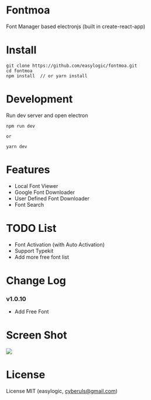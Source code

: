 # Fontmoa 

Font Manager based electronjs  (built in create-react-app)

# Install 

```
git clone https://github.com/easylogic/fontmoa.git
cd fontmoa
npm install  // or yarn install
```

# Development 

Run dev server and  open electron 

```
npm run dev 

or 

yarn dev 
```

# Features 

* Local Font Viewer 
* Google Font Downloader 
* User Defined Font Downloader 
* Font Search

# TODO List 

* Font Activation (with Auto Activation)
* Support Typekit 
* Add more free font list

# Change Log 

### v1.0.10 

* Add Free Font 

# Screen Shot 

![](https://user-images.githubusercontent.com/591983/30735350-a80b9ed4-9fb9-11e7-9d57-732e7e105ace.png)


# License 

License MIT  (easylogic, cyberuls@gmail.com)